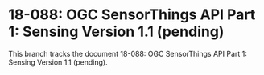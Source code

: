 # 18-088: OGC SensorThings API Part 1: Sensing Version 1.1 (pending)

This branch tracks the document 18-088: OGC SensorThings API Part 1: Sensing Version 1.1 (pending).
